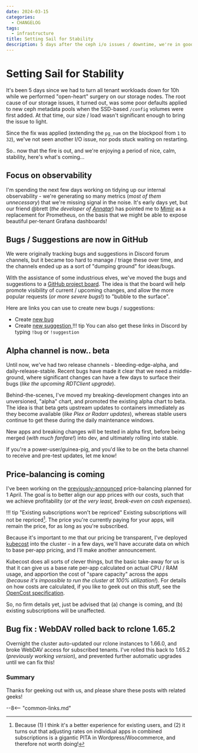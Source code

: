 ```yaml
---
date: 2024-03-15
categories:
  - CHANGELOG
tags:
  - infrastructure
title: Setting Sail for Stability
description: 5 days after the ceph i/o issues / downtime, we're in good shape WRT stability and speed
---
```

# Setting Sail for Stability

It's been 5 days since we had to turn all tenant workloads down for 10h while we performed "open-heart" surgery on our storage nodes. The root cause of our storage issues, it turned out, was some poor defaults applied to new ceph metadata pools when the SSD-based `/config` volumes were first added. At that time, our size / load wasn't significant enough to bring the issue to light.

Since the fix was applied (extending the `pg_num` on the blockpool from `1` to `32`), we've not seen another I/O issue, nor pods stuck waiting on restarting.

So.. now that the fire is out, and we're enjoying a period of nice, calm, stability, here's what's coming...

<!-- more -->
## Focus on observability

I'm spending the next few days working on tidying up our internal observability - we're generating so many metrics (*most of them unnecessary*) that we're missing signal in the noise. It's early days yet, but our friend @brett (*the developer of [Annatar](https://annatar.elfhosted.com)*) has pointed me to [Mimir](https://grafana.com/oss/mimir/) as a replacement for Prometheus, on the basis that we might be able to expose beautiful per-tenant Grafana dashboards!

## Bugs / Suggestions are now in GitHub

We were originally tracking bugs and suggestions in Discord forum channels, but it became too hard to manage / triage these over time, and the channels ended up as a sort of "dumping ground" for ideas/bugs.

With the assistance of some industrious elves, we've moved the bugs and suggestions to a [GitHub project board](https://github.com/orgs/geek-cookbook/projects/1). The idea is that the board will help promote visibility of current / upcoming changes, and allow the more popular requests (*or more severe bugs*!) to "bubble to the surface".

Here are links you can use to create new bugs / suggestions:

* Create [new bug](https://github.com/geek-cookbook/elf-charts/issues/new?assignees=funkypenguin&labels=bug&projects=&template=bug-report.yaml&title=%5Bbug+report%5D+)
* Create [new suggestion
](https://github.com/geek-cookbook/elf-charts/issues/new?assignees=funkypenguin&labels=suggestion&projects=&template=suggestion.yaml&title=%5Bsuggestion%5D+)
!!! tip 
    You can also get these links in Discord by typing `!bug` or `!suggestion`

## Alpha channel is now.. beta

Until now, we've had two release channels - bleeding-edge-alpha, and daily-release-stable. Recent bugs have made it clear that we need a middle-ground, where significant changes can have a few days to surface their bugs (*like the upcoming RDTClient upgrade*).

Behind-the-scenes, I've moved my breaking-development changes into an unversioned, "alpha" chart, and promoted the existing alpha chart to beta. The idea is that beta gets upstream updates to containers immediately as they become available (*like Plex or Radarr updates*), whereas stable users continue to get these during the daily maintenance windows. 

New apps and breaking changes will be tested in alpha first, before being merged (*with much fanfare!*) into dev, and ultimately rolling into stable.

If you're a power-user/guinea-pig, and you'd like to be on the beta channel to receive and pre-test updates, let me know!

## Price-balancing is coming

I've been working on the [previously-announced](/open/feb-2024/#regular-pricing-re-balancing-starts-1-april-2024) price-balancing planned for 1 April. The goal is to better align our app prices with our costs, such that we achieve profitability (*or at the very least, break-even on cash expenses*).

!!! tip "Existing subscriptions won't be repriced"
    Existing subscriptions will not be repriced[^1]. The price you're currently paying for your apps, will remain the price, for as long as you're subscribed.

Because it's important to me that our pricing be transparent, I've deployed [kubecost](https://www.kubecost.com/) into the cluster - in a few days, we'll have accurate data on which to base per-app pricing, and I'll make another announcement. 

Kubecost does all sorts of clever things, but the basic take-away for us is that it can give us a base rate per-app calculated on actual CPU / RAM usage, and apportion the cost of "spare capacity" across the apps (*because it's impossible to run the cluster at 100% utilization!*). For details on how costs are calculated, if you like to geek out on this stuff, see the [OpenCost specification](https://www.opencost.io/docs/specification).

So, no firm details yet, just be advised that (a) change is coming, and (b) existing subscriptions will be unaffected.

## Bug fix : WebDAV rolled back to rclone 1.65.2

Overnight the cluster auto-updated our rclone instances to 1.66.0, and broke WebDAV access for subscribed tenants. I've rolled this back to 1.65.2 (*previously working version*), and prevented further automatic upgrades until we can fix this!

### Summary

Thanks for geeking out with us, and please share these posts with related geeks!

--8<-- "common-links.md"

[^1]: Because (1) I think it's a better experience for existing users, and (2) it turns out that adjusting rates on individual apps in combined subscriptions is a gigantic PITA in Wordpress/Woocommerce, and therefore not worth doing!
[^2]: On the surface, this looks like a loss, but we actually dropped down to around 3500 pods a week ago when I cleared out 10% wastage from pods which hadn't properly been cleaned up!